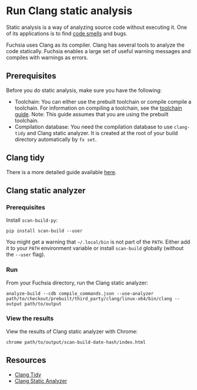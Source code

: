 # Run Clang static analysis

Static analysis is a way of analyzing source code without
executing it. One of its applications is to find
[code smells](https://en.wikipedia.org/wiki/Code_smell) and bugs.

Fuchsia uses Clang as its compiler. Clang has several tools
to analyze the code statically. Fuchsia enables a large set
of useful warning messages and compiles with warnings as errors.

## Prerequisites

Before you do static analysis, make sure you have the following:

* Toolchain: You can either use the prebuilt toolchain or compile compile a toolchain. For
  information on compiling a toolchain, see the [toolchain guide][toolchain].
  Note: This guide assumes that you are using the prebuilt toolchain.
* Compilation database: You need the compilation database to use `clang-tidy` and Clang static
  analyzer. It is created at the root of your build directory automatically by `fx set`.
## Clang tidy

There is a more detailed guide available [here][lint].

## Clang static analyzer

### Prerequisites

Install `scan-build-py`:

```
pip install scan-build --user
```

You might get a warning that `~/.local/bin` is not part of the `PATH`. Either
add it to your `PATH` environment variable or install `scan-build` globally (without the `--user` flag).

### Run

From your Fuchsia directory, run the Clang static analyzer:

```
analyze-build --cdb compile_commands.json --use-analyzer path/to/checkout/prebuilt/third_party/clang/linux-x64/bin/clang --output path/to/output
```

### View the results

View the results of Clang static analyzer with Chrome:

```
chrome path/to/output/scan-build-date-hash/index.html
```

## Resources

* [Clang Tidy](https://clang.llvm.org/extra/clang-tidy/)
* [Clang Static Analyzer](https://clang.llvm.org/docs/ClangStaticAnalyzer.html)

[toolchain]: /development/build/toolchain.md
[lint]: /development/languages/c-cpp/lint.md
